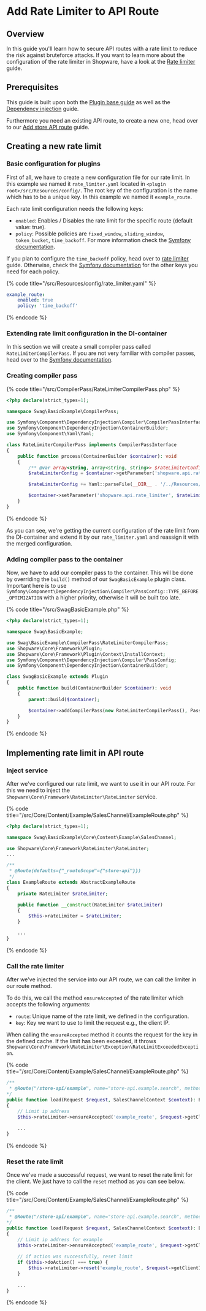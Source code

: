 # Add Rate Limiter to API Route

## Overview

In this guide you'll learn how to secure API routes with a rate limit to reduce the risk against bruteforce attacks.
If you want to learn more about the configuration of the rate limiter in Shopware,
have a look at the [Rate limiter](../../../../hosting/infrastructure/rate-limiter.md) guide.

## Prerequisites

This guide is built upon both the [Plugin base guide](../../plugin-base-guide.md) as well as the [Dependency injection](../../plugin-fundamentals/dependency-injection.md) guide.

Furthermore you need an existing API route, to create a new one, head over to our [Add store API route](../store-api/add-store-api-route.md) guide.

## Creating a new rate limit

### Basic configuration for plugins

First of all, we have to create a new configuration file for our rate limit. In this example we named it `rate_limiter.yaml` located in `<plugin root>/src/Resources/config/`.
The root key of the configuration is the name which has to be a unique key. In this example we named it `example_route`.

Each rate limit configuration needs the following keys:

- `enabled`: Enables / Disables the rate limit for the specific route (default value: true).
- `policy`: Possible policies are `fixed_window`, `sliding_window`, `token_bucket`, `time_backoff`. For more information check the [Symfony documentation](https://symfony.com/doc/current/rate_limiter.html#rate-limiting-policies).

If you plan to configure the `time_backoff` policy, head over to [rate limiter](../../../../hosting/infrastructure/rate-limiter.md#configuring-time-backoff-policy) guide.
Otherwise, check the [Symfony documentation](https://symfony.com/doc/current/rate_limiter.html#configuration) for the other keys you need for each policy.

{% code title="<plugin root>/src/Resources/config/rate_limiter.yaml" %}

```yaml
example_route:
    enabled: true
    policy: 'time_backoff'
```

{% endcode %}

### Extending rate limit configuration in the DI-container

In this section we will create a small compiler pass called `RateLimiterCompilerPass`. If you are not very familiar with compiler passes,
head over to the [Symfony documentation](https://symfony.com/doc/current/service_container/compiler_passes.html).

### Creating compiler pass

{% code title="<plugin root>/src/CompilerPass/RateLimiterCompilerPass.php" %}

```php
<?php declare(strict_types=1);

namespace Swag\BasicExample\CompilerPass;

use Symfony\Component\DependencyInjection\Compiler\CompilerPassInterface;
use Symfony\Component\DependencyInjection\ContainerBuilder;
use Symfony\Component\Yaml\Yaml;

class RateLimiterCompilerPass implements CompilerPassInterface
{
    public function process(ContainerBuilder $container): void
    {
        /** @var array<string, array<string, string>> $rateLimiterConfig */
        $rateLimiterConfig = $container->getParameter('shopware.api.rate_limiter');

        $rateLimiterConfig += Yaml::parseFile(__DIR__ . '/../Resources/config/rate_limiter.yaml');

        $container->setParameter('shopware.api.rate_limiter', $rateLimiterConfig);
    }
}

```

{% endcode %}

As you can see, we're getting the current configuration of the rate limit from the DI-container and extend it by our `rate_limiter.yaml`
and reassign it with the merged configuration.

### Adding compiler pass to the container

Now, we have to add our compiler pass to the container. This will be done by overriding the `build()` method of
our `SwagBasicExample` plugin class. Important here is to use `Symfony\Component\DependencyInjection\Compiler\PassConfig::TYPE_BEFORE_OPTIMIZATION`
with a higher priority, otherwise it will be built too late.

{% code title="<plugin root>/src/SwagBasicExample.php" %}

```php
<?php declare(strict_types=1);

namespace Swag\BasicExample;

use Swag\BasicExample\CompilerPass\RateLimiterCompilerPass;
use Shopware\Core\Framework\Plugin;
use Shopware\Core\Framework\Plugin\Context\InstallContext;
use Symfony\Component\DependencyInjection\Compiler\PassConfig;
use Symfony\Component\DependencyInjection\ContainerBuilder;

class SwagBasicExample extends Plugin
{
    public function build(ContainerBuilder $container): void
    {
        parent::build($container);

        $container->addCompilerPass(new RateLimiterCompilerPass(), PassConfig::TYPE_BEFORE_OPTIMIZATION, 500);
    }
}
```

{% endcode %}

## Implementing rate limit in API route

### Inject service

After we've configured our rate limit, we want to use it in our API route.
For this we need to inject the `Shopware\Core\Framework\RateLimiter\RateLimiter` service.

{% code title="<plugin root>/src/Core/Content/Example/SalesChannel/ExampleRoute.php" %}

```php
<?php declare(strict_types=1);

namespace Swag\BasicExample\Core\Content\Example\SalesChannel;

use Shopware\Core\Framework\RateLimiter\RateLimiter;
...

/**
 * @Route(defaults={"_routeScope"={"store-api"}})
 */
class ExampleRoute extends AbstractExampleRoute
{
    private RateLimiter $rateLimiter;

    public function __construct(RateLimiter $rateLimiter)
    {
        $this->rateLimiter = $rateLimiter;
    }

    ...
}
```

{% endcode %}

### Call the rate limiter

After we've injected the service into our API route, we can call the limiter in our route method.

To do this, we call the method `ensureAccepted` of the rate limiter which accepts the following arguments:

- `route`: Unique name of the rate limit, we defined in the configuration.
- `key`: Key we want to use to limit the request e.g., the client IP.

When calling the `ensureAccepted` method it counts the request for the key in the defined cache.
If the limit has been exceeded, it throws `Shopware\Core\Framework\RateLimiter\Exception\RateLimitExceededException`.

{% code title="<plugin root>/src/Core/Content/Example/SalesChannel/ExampleRoute.php" %}

```php
/**
 * @Route("/store-api/example", name="store-api.example.search", methods={"GET", "POST"})
*/
public function load(Request $request, SalesChannelContext $context): ExampleRouteResponse
{
    // Limit ip address
    $this->rateLimiter->ensureAccepted('example_route', $request->getClientIp());
    
    ...
}
```

{% endcode %}

### Reset the rate limit

Once we've made a successful request, we want to reset the rate limit for the client.
We just have to call the `reset` method as you can see below.

{% code title="<plugin root>/src/Core/Content/Example/SalesChannel/ExampleRoute.php" %}

```php
/**
 * @Route("/store-api/example", name="store-api.example.search", methods={"GET", "POST"})
*/
public function load(Request $request, SalesChannelContext $context): ExampleRouteResponse
{
    // Limit ip address for example
    $this->rateLimiter->ensureAccepted('example_route', $request->getClientIp());
    
    // if action was successfully, reset limit 
    if ($this->doAction() === true) {
        $this->rateLimiter->reset('example_route', $request->getClientIp());
    }
    
    ...
}
```

{% endcode %}
